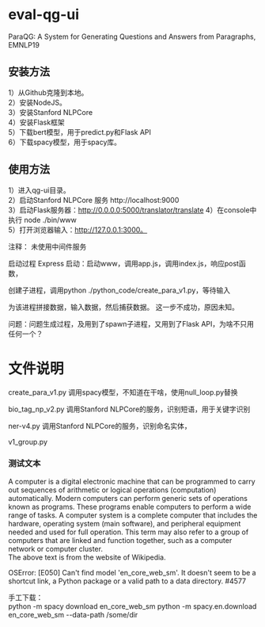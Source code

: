 # eval-qg-ui
ParaQG: A System for Generating Questions and Answers from Paragraphs, EMNLP19  

## 安装方法
1）从Github克隆到本地。  
2）安装NodeJS。   
3）安装Stanford NLPCore  
4）安装Flask框架  
5）下载bert模型，用于predict.py和Flask API  
6）下载spacy模型，用于spacy库。  

## 使用方法
1）进入qg-ui目录。  
2）启动Stanford NLPCore 服务  http://localhost:9000  
3）启动Flask服务器：http://0.0.0.0:5000/translator/translate
4）在console中执行 node ./bin/www  
5）打开浏览器输入：http://127.0.0.1:3000。  

注释：
未使用中间件服务   


启动过程
Express 启动：启动www，调用app.js，调用index.js，响应post函数，  

创建子进程，调用python ./python_code/create_para_v1.py，等待输入   

为该进程拼接数据，输入数据，然后捕获数据。  这一步不成功，原因未知。 


问题：问题生成过程，及用到了spawn子进程，又用到了Flask API，为啥不只用任何一个？  


# 文件说明  

create_para_v1.py  调用spacy模型，不知道在干啥，使用null_loop.py替换   

bio_tag_np_v2.py  调用Stanford NLPCore的服务，识别短语，用于关键字识别  

ner-v4.py  调用Stanford NLPCore的服务，识别命名实体，

v1_group.py     

### 测试文本  
A computer is a digital electronic machine that can be programmed to carry out sequences of arithmetic or logical operations (computation) automatically. 
Modern computers can perform generic sets of operations known as programs. These programs enable computers to perform a wide range of tasks. 
A computer system is a complete computer that includes the hardware, operating system (main software), and peripheral equipment needed and used for full operation. 
This term may also refer to a group of computers that are linked and function together, such as a computer network or computer cluster.   
The above text is from the website of Wikipedia.

OSError: [E050] Can't find model 'en_core_web_sm'. It doesn't seem to be a shortcut link, a Python package or a 
valid path to a data directory. #4577    

手工下载：   
python -m spacy download en_core_web_sm
python -m spacy.en.download en_core_web_sm --data-path /some/dir





